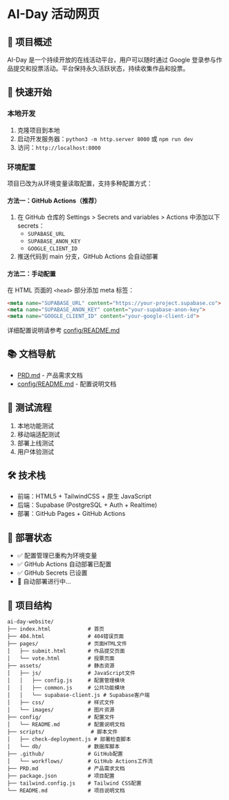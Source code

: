 # AI-Day 活动网页

## 🎯 项目概述
AI-Day 是一个持续开放的在线活动平台，用户可以随时通过 Google 登录参与作品提交和投票活动。平台保持永久活跃状态，持续收集作品和投票。

## 🚀 快速开始

### 本地开发
1. 克隆项目到本地
2. 启动开发服务器：`python3 -m http.server 8000` 或 `npm run dev`
3. 访问：`http://localhost:8000`

### 环境配置
项目已改为从环境变量读取配置，支持多种配置方式：

#### 方法一：GitHub Actions（推荐）
1. 在 GitHub 仓库的 Settings > Secrets and variables > Actions 中添加以下 secrets：
   - `SUPABASE_URL`
   - `SUPABASE_ANON_KEY`
   - `GOOGLE_CLIENT_ID`
2. 推送代码到 main 分支，GitHub Actions 会自动部署

#### 方法二：手动配置
在 HTML 页面的 `<head>` 部分添加 meta 标签：
```html
<meta name="SUPABASE_URL" content="https://your-project.supabase.co">
<meta name="SUPABASE_ANON_KEY" content="your-supabase-anon-key">
<meta name="GOOGLE_CLIENT_ID" content="your-google-client-id">
```

详细配置说明请参考 [config/README.md](./config/README.md)

## 📚 文档导航
- [PRD.md](./PRD.md) - 产品需求文档
- [config/README.md](./config/README.md) - 配置说明文档

## 🧪 测试流程
1. 本地功能测试
2. 移动端适配测试
3. 部署上线测试
4. 用户体验测试

## 🛠️ 技术栈
- 前端：HTML5 + TailwindCSS + 原生 JavaScript
- 后端：Supabase (PostgreSQL + Auth + Realtime)
- 部署：GitHub Pages + GitHub Actions

## 🚀 部署状态
- ✅ 配置管理已重构为环境变量
- ✅ GitHub Actions 自动部署已配置
- ✅ GitHub Secrets 已设置
- 🔄 自动部署进行中...

## 📁 项目结构
```
ai-day-website/
├── index.html            # 首页
├── 404.html              # 404错误页面
├── pages/                # 页面HTML文件
│   ├── submit.html       # 作品提交页面
│   └── vote.html         # 投票页面
├── assets/               # 静态资源
│   ├── js/               # JavaScript文件
│   │   ├── config.js     # 配置管理模块
│   │   ├── common.js     # 公共功能模块
│   │   └── supabase-client.js # Supabase客户端
│   ├── css/              # 样式文件
│   └── images/           # 图片资源
├── config/               # 配置文件
│   └── README.md         # 配置说明文档
├── scripts/               # 脚本文件
│   ├── check-deployment.js # 部署检查脚本
│   └── db/               # 数据库脚本
├── .github/              # GitHub配置
│   └── workflows/        # GitHub Actions工作流
├── PRD.md                # 产品需求文档
├── package.json          # 项目配置
├── tailwind.config.js    # Tailwind CSS配置
└── README.md             # 项目说明文档
```
